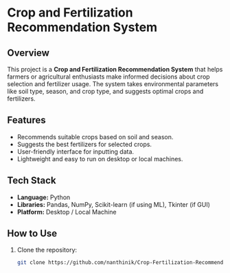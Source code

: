 # Crop and Fertilization Recommendation System

## Overview
This project is a **Crop and Fertilization Recommendation System** that helps farmers or agricultural enthusiasts make informed decisions about crop selection and fertilizer usage. The system takes environmental parameters like soil type, season, and crop type, and suggests optimal crops and fertilizers.

## Features
- Recommends suitable crops based on soil and season.
- Suggests the best fertilizers for selected crops.
- User-friendly interface for inputting data.
- Lightweight and easy to run on desktop or local machines.

## Tech Stack
- **Language:** Python
- **Libraries:** Pandas, NumPy, Scikit-learn (if using ML), Tkinter (if GUI)
- **Platform:** Desktop / Local Machine

## How to Use
1. Clone the repository:
   ```bash
   git clone https://github.com/nanthinik/Crop-Fertilization-Recommendation.git
